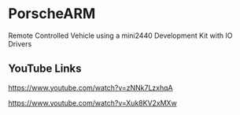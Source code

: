 # PorscheARM
Remote Controlled Vehicle using a mini2440 Development Kit with IO Drivers

## YouTube Links
https://www.youtube.com/watch?v=zNNk7LzxhqA

https://www.youtube.com/watch?v=Xuk8KV2xMXw
